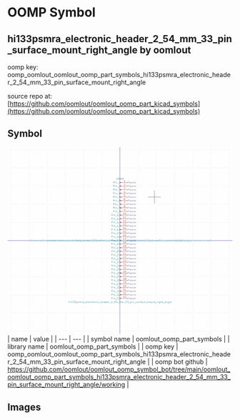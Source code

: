 # OOMP Symbol  
## hi133psmra_electronic_header_2_54_mm_33_pin_surface_mount_right_angle  by oomlout  
  
oomp key: oomp_oomlout_oomlout_oomp_part_symbols_hi133psmra_electronic_header_2_54_mm_33_pin_surface_mount_right_angle  
  
source repo at: [https://github.com/oomlout/oomlout_oomp_part_kicad_symbols](https://github.com/oomlout/oomlout_oomp_part_kicad_symbols)  
## Symbol  
  
[![working.png](working_600.png)](working.png)  
| name | value | 
| --- | --- | 
| symbol name | oomlout_oomp_part_symbols | 
| library name | oomlout_oomp_part_symbols | 
| oomp key | oomp_oomlout_oomlout_oomp_part_symbols_hi133psmra_electronic_header_2_54_mm_33_pin_surface_mount_right_angle | 
| oomp bot github | https://github.com/oomlout/oomlout_oomp_symbol_bot/tree/main/oomlout_oomlout_oomp_part_symbols_hi133psmra_electronic_header_2_54_mm_33_pin_surface_mount_right_angle/working | 
## Images  
